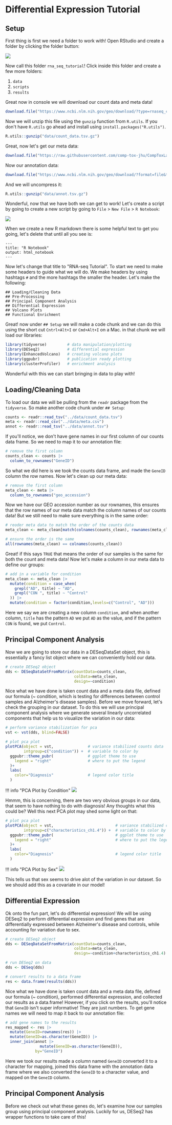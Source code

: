# Differential Expression Tutorial

## Setup

First thing is first we need a folder to work with! Open RStudio and create a folder by clicking the folder button:

![](./img/folder_button.png)

Now call this folder `rna_seq_tutorial`! Click inside this folder and create a few more folders:

1. `data`
2. `scripts`
3. `results`

Great now in console we will download our count data and meta data!

```R
download.file("https://www.ncbi.nlm.nih.gov/geo/download/?type=rnaseq_counts&acc=GSE125583&format=file&file=GSE125583_raw_counts_GRCh38.p13_NCBI.tsv.gz",destfile = "data/count_data.tsv.gz")
```
Now we will unzip this file using the `gunzip` function from `R.utils`. If you don't have `R.utils` go ahead and install using `install.packages("R.utils")`.

```R
R.utils::gunzip("data/count_data.tsv.gz")
```
Great, now let's get our meta data:

```R
download.file("https://raw.githubusercontent.com/comp-tox-jhu/CompToxLab/refs/heads/main/docs/omics/transcriptomics/rna_seq/data/meta.csv",destfile = "data/meta.csv")
```

Now our annotation data:

```R
download.file("https://www.ncbi.nlm.nih.gov/geo/download/?format=file&type=rnaseq_counts&file=Human.GRCh38.p13.annot.tsv.gz",destfile = "data/annot.tsv.gz")
```

And we will uncompress it:

```R
R.utils::gunzip("data/annot.tsv.gz")
```

Wonderful, now that we have both we can get to work! Let's create a script by going to create a new script by going to `File` > `New File` > `R Notebook`:

![](img/new_script.png)

When we create a new R markdown there is some helpful text to get you going, let's delete that until all you see is:

```
---
title: "R Notebook"
output: html_notebook
---
```

Now let's change that title to "RNA-seq Tutorial". To start we need to make some headers to guide what we will do. We make headers by using hashtags `#` and the more hashtags the smaller the header. Let's make the following:

```
## Loading/Cleaning Data
## Pre-Processing
## Principal Component Analysis 
## Differential Expression
## Volcano Plots
## Functional Enrichment
```

Great! now under `## Setup` we will make a code chunk and we can do this using the short cut `Cntrl+Alt+I` or `Cmd+Alt+I` on a Mac. in that chunk we will load our libraries:

```R
library(tidyverse)         # data manipulation/plotting
library(DESeq2)            # differential expression
library(EnhancedVolcano)   # creating volcano plots
library(ggpubr)            # publication ready plotting
library(clusterProfiler)   # enrichment analysis 
```
Wonderful with this we can start bringing in data to play with!

## Loading/Cleaning Data

To load our data we will be pulling from the `readr` package from the `tidyverse`. So make another code chunk under `## Setup`:

```R
counts <- readr::read_tsv("../data/count_data.tsv")
meta <- readr::read_csv("../data/meta.csv")
annot <- readr::read_tsv("../data/annot.tsv")
```

If you'll notice, we don't have gene names in our first column of our counts data frame. So we need to map it to our annotation file:

```R
# remove the first column
counts_clean <- counts |> 
  column_to_rownames("GeneID") 
```

So what we did here is we took the counts data frame, and made the `GeneID` column the row names. Now let's clean up our meta data:

```R
# remove the first column
meta_clean <- meta |> 
  column_to_rownames("geo_accession")
```
Now we have our GEO accession number as our rownames, this ensures that the row names of our meta data match the column names of our counts data! But we still need to make sure everything is in the same order:

```R
# reoder meta data to match the order of the counts data
meta_clean <- meta_clean[match(colnames(counts_clean), rownames(meta_clean)), ]

# ensure the order is the same
all(rownames(meta_clean) == colnames(counts_clean))
```

Great! if this says `TRUE` that means the order of our samples is the same for both the count and meta data! Now let's make a column in our meta data to define our groups:

```R
# add in a variable for condition
meta_clean <- meta_clean |> 
  mutate(condition = case_when(
    grepl("AD", title) ~ "AD",
    grepl("CON ", title) ~ "Control"
  )) |> 
  mutate(condition = factor(condition,levels=c("Control", "AD")))
```

Here we say we are creating a new column `condition`, and when another column, `title` has the pattern `AD` we put `AD` as the value, and if the pattern `CON` is found, we put `Control`.

## Principal Component Analysis 

Now we are going to store our data in a DESeqDataSet object, this is essentially a fancy list object where we can conveniently hold our data. 

```R
# create DESeq2 object
dds <- DESeqDataSetFromMatrix(countData=counts_clean, 
                              colData=meta_clean, 
                              design=~condition)
```

Nice what we have done is taken count data and a meta data file, defined our formula (~ condition, which is testing for differences between control samples and Alzheimer's disease samples). Before we move forward, let's check the grouping in our dataset. To do this we will use principal component analysis where we generate several linearly uncorrelated components that help us to visualize the variation in our data:

```R
# perform variance stabilization for pca
vst <- vst(dds, blind=FALSE)

# plot pca plot 
plotPCA(object = vst,               # variance stabilized counts data
        intgroup=c("condition")) +  # variable to color by
  ggpubr::theme_pubr(               # ggplot theme to use
    legend = "right"                # where to put the legend
  )+
  labs(
    color="Diagnosis"               # legend color title
  )
```

!!! info "PCA Plot by Condition"
    ![](img/first_pca.png)

Hmmm, this is concerning, there are two very obvious groups in our data, that seem to have nothing to do with diagnosis! Any thoughts what this could be? Well this next PCA plot may shed some light on that:

```R
# plot pca plot 
plotPCA(object = vst,                           # variance stabilized counts data
        intgroup=c("characteristics_ch1.4")) +  # variable to color by
  ggpubr::theme_pubr(                           # ggplot theme to use
    legend = "right"                            # where to put the legend
  )+
  labs(
    color="Diagnosis"                           # legend color title
  )
```

!!! info "PCA Plot by Sex"
    ![](img/second_pca.png)

This tells us that sex seems to drive alot of the variation in our dataset. So we should add this as a covariate in our model!

## Differential Expression

Ok onto the fun part, let's do differential expression! We will be using DESeq2 to perform differential expression and find genes that are differentially expressed between Alzheimer's disease and controls, while accounting for variation due to sex.

```R
# create DESeq2 object
dds <- DESeqDataSetFromMatrix(countData=counts_clean, 
                              colData=meta_clean, 
                              design=~condition+characteristics_ch1.4)

# run DESeq2 on data
dds <- DESeq(dds)

# convert results to a data frame
res <- data.frame(results(dds))
```

Nice what we have done is taken count data and a meta data file, defined our formula (~ condition), performed differential expression, and collected our results as a data.frame! However, if you click on the results, you'll notice that `GeneID` isn't super informative! They are just numbers. To get gene names we will need to map it back to our annotation file:

```R
# add gene names to the results
res_mapped <- res |>
  mutate(GeneID=rownames(res)) |>
  mutate(GeneID=as.character(GeneID)) |>
  inner_join(annot |> 
               mutate(GeneID=as.character(GeneID)),
             by="GeneID")
```

Here we took our results made a column named `GeneID` converted it to a character for mapping,  joined this data frame with the annotation data frame where we also converted the `GeneID` to a character value, and mapped on the `GeneID` column. 

## Principal Component Analysis

Before we check out what these genes do, let's examine how our samples group using principal component analysis. Luckily for us, DESeq2 has wrapper functions to take care of this!



